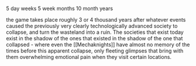 5 day weeks 
5 week months 
10 month years

the game takes place roughly 3 or 4 thousand years after whatever events caused the previously very clearly technologically advanced society to collapse, and turn the wasteland into a ruin. The societies that exist today exist in the shadow of the ones that existed in the shadow of the one that collapsed - where even the [[Mechaknights]] have almost no memory of the times before this apparent collapse, only fleeting glimpses that bring with them overwhelming emotional pain when they visit certain locations. 

